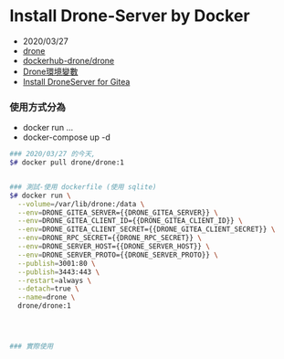 # Install Drone-Server by Docker

- 2020/03/27
- [drone](http://plugins.drone.io/drone-plugins/drone-docker/)
- [dockerhub-drone/drone](https://hub.docker.com/r/drone/drone)
- [Drone環境變數](https://docs.drone.io/server/reference/)
- [Install DroneServer for Gitea](https://docs.drone.io/server/provider/gitea/)

### 使用方式分為

- docker run ...
- docker-compose up -d


```bash
### 2020/03/27 的今天,
$# docker pull drone/drone:1


### 測試-使用 dockerfile (使用 sqlite)
$# docker run \
  --volume=/var/lib/drone:/data \
  --env=DRONE_GITEA_SERVER={{DRONE_GITEA_SERVER}} \
  --env=DRONE_GITEA_CLIENT_ID={{DRONE_GITEA_CLIENT_ID}} \
  --env=DRONE_GITEA_CLIENT_SECRET={{DRONE_GITEA_CLIENT_SECRET}} \
  --env=DRONE_RPC_SECRET={{DRONE_RPC_SECRET}} \
  --env=DRONE_SERVER_HOST={{DRONE_SERVER_HOST}} \
  --env=DRONE_SERVER_PROTO={{DRONE_SERVER_PROTO}} \
  --publish=3001:80 \
  --publish=3443:443 \
  --restart=always \
  --detach=true \
  --name=drone \
  drone/drone:1




### 實際使用

```
